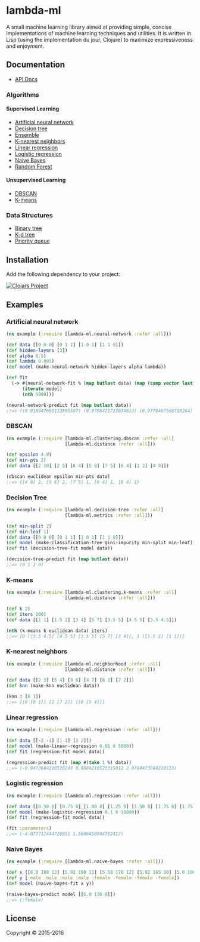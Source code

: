 # lambda-ml

A small machine learning library aimed at providing simple, concise
implementations of machine learning techniques and utilities. It is written in
Lisp (using the implementation du jour, Clojure) to maximize expressiveness and
enjoyment.

## Documentation

* [API Docs](https://cloudkj.github.io/lambda-ml/)

### Algorithms

#### Supervised Learning

* [Artificial neural network](https://cloudkj.github.io/lambda-ml/lambda-ml.neural-network.html)
* [Decision tree](https://cloudkj.github.io/lambda-ml/lambda-ml.decision-tree.html)
* [Ensemble](https://cloudkj.github.io/lambda-ml/lambda-ml.ensemble.html)
* [K-nearest neighbors](https://cloudkj.github.io/lambda-ml/lambda-ml.neighborhood.html)
* [Linear regression](https://cloudkj.github.io/lambda-ml/lambda-ml.regression.html)
* [Logistic regression](https://cloudkj.github.io/lambda-ml/lambda-ml.regression.html)
* [Naive Bayes](https://cloudkj.github.io/lambda-ml/lambda-ml.naive-bayes.html)
* [Random Forest](https://cloudkj.github.io/lambda-ml/lambda-ml.ensemble.html)

#### Unsupervised Learning

* [DBSCAN](https://cloudkj.github.io/lambda-ml/lambda-ml.clustering.dbscan.html)
* [K-means](https://cloudkj.github.io/lambda-ml/lambda-ml.clustering.k-means.html)

### Data Structures

* [Binary tree](https://cloudkj.github.io/lambda-ml/lambda-ml.data.binary-tree.html)
* [K-d tree](https://cloudkj.github.io/lambda-ml/lambda-ml.data.kd-tree.html)
* [Priority queue](https://cloudkj.github.io/lambda-ml/lambda-ml.data.priority-queue.html)

## Installation

Add the following dependency to your project:

[![Clojars Project](https://img.shields.io/clojars/v/lambda-ml.svg)](https://clojars.org/lambda-ml)

## Examples

### Artificial neural network

```clojure
(ns example (:require [lambda-ml.neural-network :refer :all]))

(def data [[0 0 0] [0 1 1] [1 0 1] [1 1 0]])
(def hidden-layers [3])
(def alpha 0.5)
(def lambda 0.001)
(def model (make-neural-network hidden-layers alpha lambda))

(def fit
  (-> #(neural-network-fit % (map butlast data) (map (comp vector last) data))
      (iterate model)
      (nth 5000)))

(neural-network-predict fit (map butlast data))
;;=> ((0.018947665113895507) (0.9768421723034613) (0.9770467568718264) (0.03108874342427228))
```

### DBSCAN

```clojure
(ns example (:require [lambda-ml.clustering.dbscan :refer :all]
                      [lambda-ml.distance :refer :all]))

(def epsilon 4.0)
(def min-pts 2)
(def data [[2 10] [2 5] [8 4] [5 8] [7 5] [6 4] [1 2] [4 9]])

(dbscan euclidean epsilon min-pts data)
;;=> {[4 9] 2, [5 8] 2, [7 5] 1, [6 4] 1, [8 4] 1}
```

### Decision Tree

```clojure
(ns example (:require [lambda-ml.decision-tree :refer :all]
                      [lambda-ml.metrics :refer :all]))

(def min-split 2)
(def min-leaf 1)
(def data [[0 0 0] [0 1 1] [1 0 1] [1 1 0]])
(def model (make-classification-tree gini-impurity min-split min-leaf))
(def fit (decision-tree-fit model data))

(decision-tree-predict fit (map butlast data))
;;=> (0 1 1 0)
```

### K-means

```clojure
(ns example (:require [lambda-ml.clustering.k-means :refer :all]
                      [lambda-ml.distance :refer :all]))

(def k 2)
(def iters 100)
(def data [[1 1] [1.5 2] [3 4] [5 7] [3.5 5] [4.5 5] [3.5 4.5]])

(nth (k-means k euclidean data) iters)
;;=> {0 ([3.5 4.5] [4.5 5] [3.5 5] [5 7] [3 4]), 1 ([1.5 2] [1 1])}
```

### K-nearest neighbors

```clojure
(ns example (:require [lambda-ml.neighborhood :refer :all]
                      [lambda-ml.distance :refer :all]))

(def data [[2 3] [5 4] [9 6] [4 7] [8 1] [7 2]])
(def knn (make-knn euclidean data))

(knn 3 [8 1])
;;=> [[0 [8 1]] [2 [7 2]] [18 [5 4]]]
```

### Linear regression

```clojure
(ns example (:require [lambda-ml.regression :refer :all]))

(def data [[-2 -1] [1 1] [3 2]])
(def model (make-linear-regression 0.01 0 5000))
(def fit (regression-fit model data))

(regression-predict fit (map #(take 1 %) data))
;;=> (-0.9473684210526243 0.8684210526315812 2.0789473684210513)
```

### Logistic regression

```clojure
(ns example (:require [lambda-ml.regression :refer :all]))

(def data [[0.50 0] [0.75 0] [1.00 0] [1.25 0] [1.50 0] [1.75 0] [1.75 1] [2.00 0] [2.25 1] [2.50 0] [2.75 1] [3.00 0] [3.25 1] [3.50 0] [4.00 1] [4.25 1] [4.50 1] [4.75 1] [5.00 1] [5.50 1]])
(def model (make-logistic-regression 0.1 0 10000))
(def fit (regression-fit model data))

(fit :parameters)
;;=> (-4.077712444728931 1.5046450944762417)
```

### Naive Bayes

```clojure
(ns example (:require [lambda-ml.naive-bayes :refer :all]))

(def x [[6.0 180 12] [5.92 190 11] [5.58 170 12] [5.92 165 10] [5.0 100 6] [5.5 150 8] [5.42 130 7] [5.75 150 9]])
(def y [:male :male :male :male :female :female :female :female])
(def model (naive-bayes-fit x y))

(naive-bayes-predict model [[6.0 130 8]])
;;=> (:female)
```

## License

Copyright © 2015-2016
